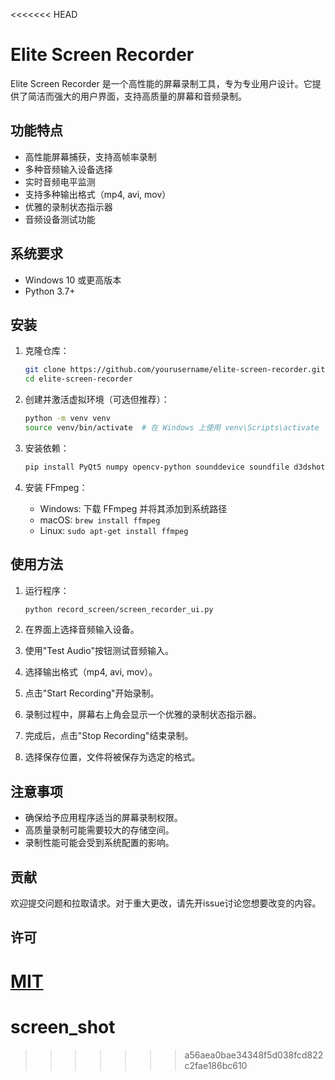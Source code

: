 <<<<<<< HEAD
# Elite Screen Recorder

Elite Screen Recorder 是一个高性能的屏幕录制工具，专为专业用户设计。它提供了简洁而强大的用户界面，支持高质量的屏幕和音频录制。

## 功能特点

- 高性能屏幕捕获，支持高帧率录制
- 多种音频输入设备选择
- 实时音频电平监测
- 支持多种输出格式（mp4, avi, mov）
- 优雅的录制状态指示器
- 音频设备测试功能

## 系统要求

- Windows 10 或更高版本
- Python 3.7+

## 安装

1. 克隆仓库：

   ```bash
   git clone https://github.com/yourusername/elite-screen-recorder.git
   cd elite-screen-recorder
   ```

2. 创建并激活虚拟环境（可选但推荐）：

   ```bash
   python -m venv venv
   source venv/bin/activate  # 在 Windows 上使用 venv\Scripts\activate
   ```

3. 安装依赖：

   ```bash
   pip install PyQt5 numpy opencv-python sounddevice soundfile d3dshot mss ffmpeg-python
   ```

4. 安装 FFmpeg：
   - Windows: 下载 FFmpeg 并将其添加到系统路径
   - macOS: `brew install ffmpeg`
   - Linux: `sudo apt-get install ffmpeg`

## 使用方法

1. 运行程序：

   ```bash
   python record_screen/screen_recorder_ui.py
   ```

2. 在界面上选择音频输入设备。

3. 使用"Test Audio"按钮测试音频输入。

4. 选择输出格式（mp4, avi, mov）。

5. 点击"Start Recording"开始录制。

6. 录制过程中，屏幕右上角会显示一个优雅的录制状态指示器。

7. 完成后，点击"Stop Recording"结束录制。

8. 选择保存位置，文件将被保存为选定的格式。

## 注意事项

- 确保给予应用程序适当的屏幕录制权限。
- 高质量录制可能需要较大的存储空间。
- 录制性能可能会受到系统配置的影响。

## 贡献

欢迎提交问题和拉取请求。对于重大更改，请先开issue讨论您想要改变的内容。

## 许可

[MIT](https://choosealicense.com/licenses/mit/)
=======
# screen_shot
>>>>>>> a56aea0bae34348f5d038fcd822c2fae186bc610
